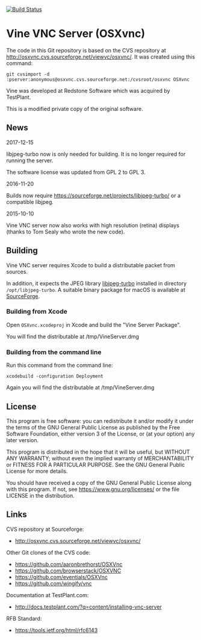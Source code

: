 [![Build Status](https://travis-ci.org/stweil/OSXvnc.svg?branch=master)](https://travis-ci.org/stweil/OSXvnc)

Vine VNC Server (OSXvnc)
========================

The code in this Git repository is based on the CVS repository at
http://osxvnc.cvs.sourceforge.net/viewvc/osxvnc/.
It was created using this command:

    git cvsimport -d :pserver:anonymous@osxvnc.cvs.sourceforge.net:/cvsroot/osxvnc OSXvnc

Vine was developed at Redstone Software which was acquired by TestPlant.

This is a modified private copy of the original software.

News
----

2017-12-15

libjpeg-turbo now is only needed for building.
It is no longer required for running the server.

The software license was updated from GPL 2 to GPL 3.

2016-11-20

Builds now require https://sourceforge.net/projects/libjpeg-turbo/
or a compatible libjpeg.

2015-10-10

Vine VNC server now also works with high resolution (retina) displays
(thanks to Tom Sealy who wrote the new code).

Building
--------

Vine VNC server requires Xcode to build a distributable packet from sources.

In addition, it expects the JPEG library [libjpeg-turbo](https://libjpeg-turbo.org/)
installed in directory `/opt/libjpeg-turbo`.
A suitable binary package for macOS is available at
[SourceForge](https://sourceforge.net/projects/libjpeg-turbo/files/).

### Building from Xcode

Open `OSXvnc.xcodeproj` in Xcode and build the "Vine Server Package".

You will find the distributable at /tmp/VineServer.dmg

### Building from the command line

Run this command from the command line:

    xcodebuild -configuration Deployment

Again you will find the distributable at /tmp/VineServer.dmg

License
-------

This program is free software: you can redistribute it and/or modify
it under the terms of the GNU General Public License as published by
the Free Software Foundation, either version 3 of the License, or
(at your option) any later version.

This program is distributed in the hope that it will be useful,
but WITHOUT ANY WARRANTY; without even the implied warranty of
MERCHANTABILITY or FITNESS FOR A PARTICULAR PURPOSE.  See the
GNU General Public License for more details.

You should have received a copy of the GNU General Public License
along with this program.  If not, see <https://www.gnu.org/licenses/>
or the file LICENSE in the distribution.

Links
-----

CVS repository at Sourceforge:
* http://osxvnc.cvs.sourceforge.net/viewvc/osxvnc/

Other Git clones of the CVS code:
* https://github.com/aaronbrethorst/OSXVnc
* https://github.com/browserstack/OSXVNC
* https://github.com/eventials/OSXVnc
* https://github.com/wingify/vnc

Documentation at TestPlant.com:
* http://docs.testplant.com/?q=content/installing-vnc-server

RFB Standard:
* https://tools.ietf.org/html/rfc6143
